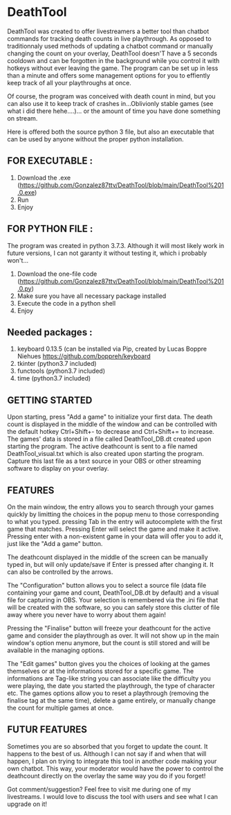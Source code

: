 # DeathTool
DeathTool was created to offer livestreamers a better tool than chatbot commands for tracking death counts in live playthrough.  As opposed to traditionnaly used methods of updating a chatbot command or manually changing the count on your overlay, DeathTool doesn'T have a 5 seconds cooldown and can be forgotten in the background while you control it with hotkeys without ever leaving the game. The program can be set up in less than a minute and offers some management options for you to effiently keep track of all your playthroughs at once.  

Of course, the program was conceived with death count in mind, but you can also use it to keep track of crashes in...Oblivionly stable games (see what i did there hehe....)... or the amount of time you have done something on stream.

Here is offered both the source python 3 file, but also an executable that can be used by anyone without the proper python installation.

FOR EXECUTABLE :
----------------------------------------------
1. Download the .exe (https://github.com/Gonzalez87ttv/DeathTool/blob/main/DeathTool%201.0.exe)
2. Run
3. Enjoy

FOR PYTHON FILE :
----------------------------------------------
The program was created in python 3.7.3.  Although it will most likely work in future versions, I can not garanty it without testing it, which i probably won't...
1. Download the one-file code (https://github.com/Gonzalez87ttv/DeathTool/blob/main/DeathTool%201.0.py)
2. Make sure you have all necessary package installed
3. Execute the code in a python shell
4. Enjoy

Needed packages :
----------------------------------------------
1. keyboard 0.13.5 (can be installed via Pip, created by Lucas Boppre Niehues https://github.com/boppreh/keyboard
2. tkinter (python3.7 included)
3. functools (python3.7 included)
4. time (python3.7 included)

GETTING STARTED
----------------------------------------------
Upon starting, press "Add a game" to initialize your first data.  The death count is displayed in the middle of the window and can be controlled with the default hotkey Ctrl+Shift+- to decrease and Ctrl+Shift+= to increase.  The games' data is stored in a file called DeathTool_DB.dt created upon starting the program.  The active deathcount is sent to a file named DeathTool_visual.txt which is also created upon starting the program.  Capture this last file as a text source in your OBS or other streaming software to display on your overlay.

FEATURES
----------------------------------------------
On the main window, the entry allows you to search through your games quickly by limitting the choices in the popup menu to those corresponding to what you typed.  pressing Tab in the entry will autocomplete with the first game that matches.  Pressing Enter will select the game and make it active.  Pressing enter with a non-existent game in your data will offer you to add it, just like the "Add a game" button.

The deathcount displayed in the middle of the screen can be manually typed in, but will only update/save if Enter is pressed after changing it.  It can also be controlled by the arrows.

The "Configuration" button allows you to select a source file (data file containing your game and count, DeathTool_DB.dt by default) and a visual file for capturing in OBS.  Your selection is remembered via the .ini file that will be created with the software, so you can safely store this clutter of file away where you never have to worry about them again!

Pressing the "Finalise" button will freeze your deathcount for the active game and consider the playthrough as over.  It will not show up in the main window's option menu anymore, but the count is still stored and will be available in the managing options.

The "Edit games" button gives you the choices of looking at the games themselves or at the informations stored for a specific game.  The informations are Tag-like string you can associate like the difficulty you were playing, the date you started the playthrough, the type of character etc.  The games options allow you to reset a playthrough (removing the finalise tag at the same time), delete a game entirely, or manually change the count for multiple games at once.


FUTUR FEATURES
----------------------------------------------
Sometimes you are so absorbed that you forget to update the count.  It happens to the best of us.  Although I can not say if and when that will happen, I plan on trying to integrate this tool in another code making your own chatbot.  This way, your moderator would have the power to control the deathcount directly on the overlay the same way you do if you forget!

Got comment/suggestion?  Feel free to visit me during one of my livestreams.  I would love to discuss the tool with users and see what I can upgrade on it!
